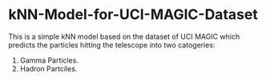 # kNN-Model-for-UCI-MAGIC-Dataset
This is a simple kNN model based on the dataset of UCI MAGIC which predicts the particles hitting the telescope into two catogeries: 
1. Gamma Particles. 
2. Hadron Partciles.
